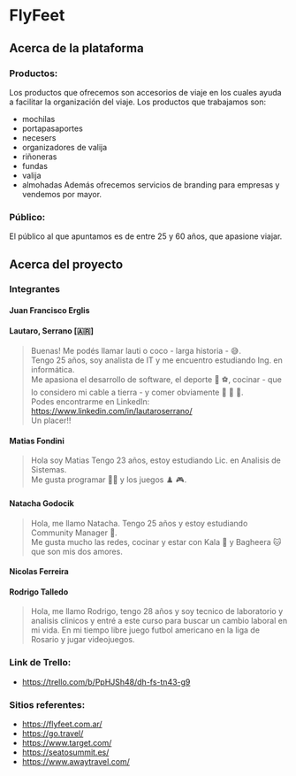 # FlyFeet
## Acerca de la plataforma
### Productos:
Los productos que ofrecemos son accesorios de viaje en los cuales ayuda a facilitar la organización del viaje. Los productos que trabajamos son:
- mochilas
- portapasaportes
- necesers
- organizadores de valija
- riñoneras
- fundas
- valija
- almohadas
Además ofrecemos servicios de branding para empresas y vendemos por mayor.
### Público:
El público al que apuntamos es de entre 25 y 60 años, que apasione viajar. 
## Acerca del proyecto
### Integrantes
#### Juan Francisco Erglis
#### Lautaro, Serrano [🇦🇷]
> Buenas! Me podés llamar lauti o coco - larga historia - 😅.  
> Tengo 25 años, soy analista de IT y me encuentro estudiando Ing. en informática.  
> Me apasiona el desarrollo de software, el deporte 🏈 ⚽, cocinar - que lo considero mi cable a tierra - y comer obviamente 🍣 🥑 🌽.  
> Podes encontrarme en LinkedIn: https://www.linkedin.com/in/lautaroserrano/  
> Un placer!!
#### Matias Fondini
>Hola soy Matias 
>Tengo 23 años, estoy estudiando Lic. en Analisis de Sistemas.  
>Me gusta programar 🧑‍💻 y los juegos ♟️ 🎮.
#### Natacha Godocik
>Hola, me llamo Natacha. Tengo 25 años y estoy estudiando Community Manager 📱.  
>Me gusta mucho las redes, cocinar y estar con Kala 🐶 y Bagheera 🐱 que son mis dos amores.
#### Nicolas Ferreira
#### Rodrigo Talledo
>Hola, me llamo Rodrigo, tengo 28 años y soy tecnico de laboratorio y analisis clinicos y entré a este curso para buscar un cambio laboral en mi vida.
>En mi tiempo libre juego futbol americano en la liga de Rosario y jugar videojuegos.
### Link de Trello:
- https://trello.com/b/PpHJSh48/dh-fs-tn43-g9
### Sitios referentes:
- https://flyfeet.com.ar/
- https://go.travel/
- https://www.target.com/
- https://seatosummit.es/
- https://www.awaytravel.com/
